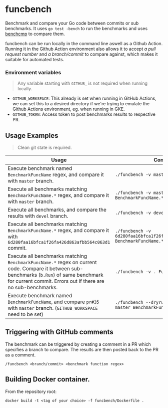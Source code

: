 # funcbench

Benchmark and compare your Go code between commits or sub benchmarks. It uses `go test -bench` to run the benchmarks and uses [benchcmp](https://godoc.org/golang.org/x/tools/cmd/benchcmp) to compare them.

funcbench can be run locally in the command line aswell as a Github Action. Running it in the Github Action environment also allows it to accept *a pull request number* and *a branch/commit* to compare against, which makes it suitable for automated tests.

### Environment variables
> Any variable starting with `GITHUB_` is not required when running locally.
- `GITHUB_WORKSPACE`: This already is set when running in GitHub Actions, we can set this to a desired directory if we're trying to emulate the Github Actions environment, eg. when running in GKE.
- `GITHUB_TOKEN`: Access token to post benchmarks results to respective PR.

## Usage Examples
> Clean git state is required.

|Usage|Command|
|--|--|
|Execute benchmark named `BenchmarkFuncName` regex, and compare it with `master` branch. | ``` ./funcbench -v master BenchmarkFuncName ``` |
|Execute all benchmarks matching `BenchmarkFuncName.*` regex, and compare it with `master` branch.|```./funcbench -v master BenchmarkFuncName.*```|
|Execute all benchmarks, and compare the results with `devel` branch.|```./funcbench -v devel . ```|
|Execute all benchmarks matching `BenchmarkFuncName.*` regex, and compare it with `6d280faa16bfca1f26fa426d863afbb564c063d1` commit.|```./funcbench -v 6d280faa16bfca1f26fa426d863afbb564c063d1 BenchmarkFuncName.*```|
|Execute all benchmarks matching `BenchmarkFuncName.*` regex on current code. Compare it between sub-benchmarks (`b.Run`) of same benchmark for current commit. Errors out if there are no sub-benchmarks.|```./funcbench -v . FuncName.*```|
|Execute benchmark named `BenchmarkFuncName`, and compare `pr#35` with `master` branch. (`GITHUB_WORKSPACE` need to be set)|```./funcbench --dryrun --github-pr="35" master BenchmarkFuncName```|

## Triggering with GitHub comments
The benchmark can be triggered by creating a comment in a PR which specifies a branch to compare. The results are then posted back to the PR as a comment.

```
/funcbench <branch/commit> <benchmark function regex>
```

## Building Docker container.
From the repository root:

`docker build -t <tag of your choice> -f funcbench/Dockerfile .`
